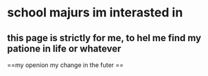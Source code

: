 # school majurs im interasted in

this page is strictly for me, to hel me find my patione in life or whatever
---
==my openion my change in the futer == 

